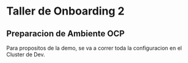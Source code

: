 # Taller de Onboarding 2
## Preparacion de Ambiente OCP

Para propositos de la demo, se va a correr toda la configuracion en el Cluster de Dev.

